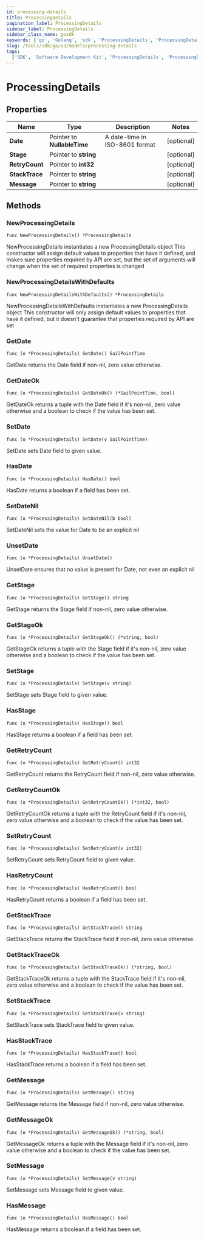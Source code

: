 ```yaml
---
id: processing-details
title: ProcessingDetails
pagination_label: ProcessingDetails
sidebar_label: ProcessingDetails
sidebar_class_name: gosdk
keywords: ['go', 'Golang', 'sdk', 'ProcessingDetails', 'ProcessingDetails']
slug: /tools/sdk/go/v3/models/processing-details
tags:
  ['SDK', 'Software Development Kit', 'ProcessingDetails', 'ProcessingDetails']
---
```


# ProcessingDetails

## Properties

| Name | Type | Description | Notes |
| --- | --- | --- | --- |
| **Date** | Pointer to **NullableTime** | A date-time in ISO-8601 format | [optional] |
| **Stage** | Pointer to **string** |  | [optional] |
| **RetryCount** | Pointer to **int32** |  | [optional] |
| **StackTrace** | Pointer to **string** |  | [optional] |
| **Message** | Pointer to **string** |  | [optional] |

## Methods

### NewProcessingDetails

`func NewProcessingDetails() *ProcessingDetails`

NewProcessingDetails instantiates a new ProcessingDetails object This constructor will assign default values to properties that have it defined, and makes sure properties required by API are set, but the set of arguments will change when the set of required properties is changed

### NewProcessingDetailsWithDefaults

`func NewProcessingDetailsWithDefaults() *ProcessingDetails`

NewProcessingDetailsWithDefaults instantiates a new ProcessingDetails object This constructor will only assign default values to properties that have it defined, but it doesn't guarantee that properties required by API are set

### GetDate

`func (o *ProcessingDetails) GetDate() SailPointTime`

GetDate returns the Date field if non-nil, zero value otherwise.

### GetDateOk

`func (o *ProcessingDetails) GetDateOk() (*SailPointTime, bool)`

GetDateOk returns a tuple with the Date field if it's non-nil, zero value otherwise and a boolean to check if the value has been set.

### SetDate

`func (o *ProcessingDetails) SetDate(v SailPointTime)`

SetDate sets Date field to given value.

### HasDate

`func (o *ProcessingDetails) HasDate() bool`

HasDate returns a boolean if a field has been set.

### SetDateNil

`func (o *ProcessingDetails) SetDateNil(b bool)`

SetDateNil sets the value for Date to be an explicit nil

### UnsetDate

`func (o *ProcessingDetails) UnsetDate()`

UnsetDate ensures that no value is present for Date, not even an explicit nil

### GetStage

`func (o *ProcessingDetails) GetStage() string`

GetStage returns the Stage field if non-nil, zero value otherwise.

### GetStageOk

`func (o *ProcessingDetails) GetStageOk() (*string, bool)`

GetStageOk returns a tuple with the Stage field if it's non-nil, zero value otherwise and a boolean to check if the value has been set.

### SetStage

`func (o *ProcessingDetails) SetStage(v string)`

SetStage sets Stage field to given value.

### HasStage

`func (o *ProcessingDetails) HasStage() bool`

HasStage returns a boolean if a field has been set.

### GetRetryCount

`func (o *ProcessingDetails) GetRetryCount() int32`

GetRetryCount returns the RetryCount field if non-nil, zero value otherwise.

### GetRetryCountOk

`func (o *ProcessingDetails) GetRetryCountOk() (*int32, bool)`

GetRetryCountOk returns a tuple with the RetryCount field if it's non-nil, zero value otherwise and a boolean to check if the value has been set.

### SetRetryCount

`func (o *ProcessingDetails) SetRetryCount(v int32)`

SetRetryCount sets RetryCount field to given value.

### HasRetryCount

`func (o *ProcessingDetails) HasRetryCount() bool`

HasRetryCount returns a boolean if a field has been set.

### GetStackTrace

`func (o *ProcessingDetails) GetStackTrace() string`

GetStackTrace returns the StackTrace field if non-nil, zero value otherwise.

### GetStackTraceOk

`func (o *ProcessingDetails) GetStackTraceOk() (*string, bool)`

GetStackTraceOk returns a tuple with the StackTrace field if it's non-nil, zero value otherwise and a boolean to check if the value has been set.

### SetStackTrace

`func (o *ProcessingDetails) SetStackTrace(v string)`

SetStackTrace sets StackTrace field to given value.

### HasStackTrace

`func (o *ProcessingDetails) HasStackTrace() bool`

HasStackTrace returns a boolean if a field has been set.

### GetMessage

`func (o *ProcessingDetails) GetMessage() string`

GetMessage returns the Message field if non-nil, zero value otherwise.

### GetMessageOk

`func (o *ProcessingDetails) GetMessageOk() (*string, bool)`

GetMessageOk returns a tuple with the Message field if it's non-nil, zero value otherwise and a boolean to check if the value has been set.

### SetMessage

`func (o *ProcessingDetails) SetMessage(v string)`

SetMessage sets Message field to given value.

### HasMessage

`func (o *ProcessingDetails) HasMessage() bool`

HasMessage returns a boolean if a field has been set.
